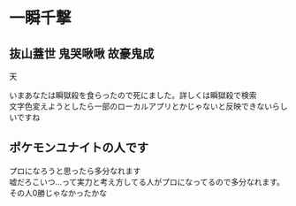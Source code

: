 # 一瞬千撃
## 抜山蓋世 鬼哭啾啾 故豪鬼成

天

いまあなたは瞬獄殺を食らったので死にました。詳しくは瞬獄殺で検索  
文字色変えようとしたら一部のローカルアプリとかじゃないと反映できないらしいですね

## ポケモンユナイトの人です
プロになろうと思ったら多分なれます  
嘘だろこいつ...って実力と考え方してる人がプロになってるので多分なれます。その人0勝じゃなかったかな

